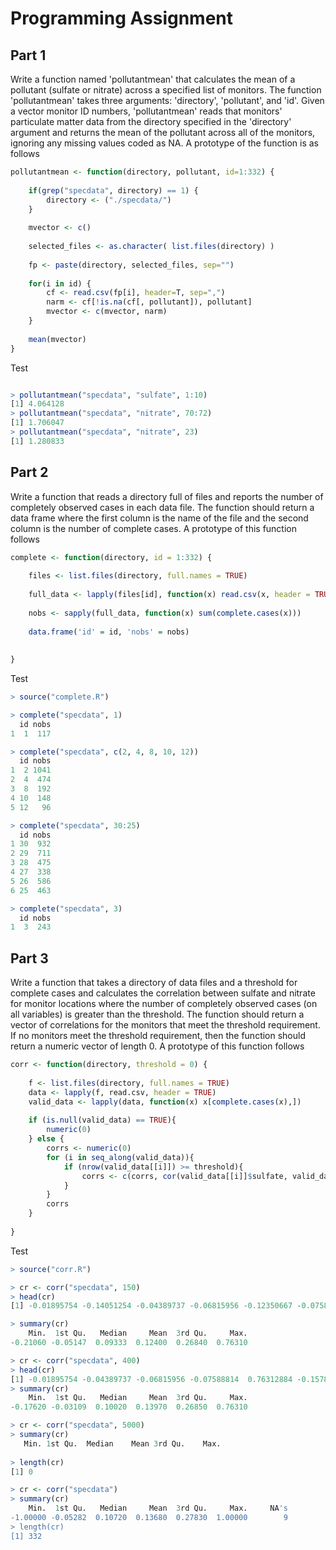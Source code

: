 
Programming Assignment
==========================


Part 1
----------

Write a function named 'pollutantmean' that calculates the mean of a pollutant (sulfate or nitrate) across a specified list of monitors. The function 'pollutantmean' takes three arguments: 'directory', 'pollutant', and 'id'. Given a vector monitor ID numbers, 'pollutantmean' reads that monitors' particulate matter data from the directory specified in the 'directory' argument and returns the mean of the pollutant across all of the monitors, ignoring any missing values coded as NA. A prototype of the function is as follows

```r
pollutantmean <- function(directory, pollutant, id=1:332) {
    
    if(grep("specdata", directory) == 1) {
        directory <- ("./specdata/")
    }
    
    mvector <- c()
    
    selected_files <- as.character( list.files(directory) )
    
    fp <- paste(directory, selected_files, sep="")
    
    for(i in id) {
        cf <- read.csv(fp[i], header=T, sep=",")
        narm <- cf[!is.na(cf[, pollutant]), pollutant]
        mvector <- c(mvector, narm)
    }
    
    mean(mvector)    
}
```

Test

```r

> pollutantmean("specdata", "sulfate", 1:10)
[1] 4.064128
> pollutantmean("specdata", "nitrate", 70:72)
[1] 1.706047
> pollutantmean("specdata", "nitrate", 23)
[1] 1.280833

```

Part 2
-------------------
Write a function that reads a directory full of files and reports the number of completely observed cases in each data file. The function should return a data frame where the first column is the name of the file and the second column is the number of complete cases. A prototype of this function follows

```r
complete <- function(directory, id = 1:332) {
    
    files <- list.files(directory, full.names = TRUE)
    
    full_data <- lapply(files[id], function(x) read.csv(x, header = TRUE))
    
    nobs <- sapply(full_data, function(x) sum(complete.cases(x)))
    
    data.frame('id' = id, 'nobs' = nobs)
    
    
}
```

Test

```r
> source("complete.R")

> complete("specdata", 1)
  id nobs
1  1  117

> complete("specdata", c(2, 4, 8, 10, 12))
  id nobs
1  2 1041
2  4  474
3  8  192
4 10  148
5 12   96

> complete("specdata", 30:25)
  id nobs
1 30  932
2 29  711
3 28  475
4 27  338
5 26  586
6 25  463

> complete("specdata", 3)
  id nobs
1  3  243
```


Part 3
-------------------
Write a function that takes a directory of data files and a threshold for complete cases and calculates the correlation between sulfate and nitrate for monitor locations where the number of completely observed cases (on all variables) is greater than the threshold. The function should return a vector of correlations for the monitors that meet the threshold requirement. If no monitors meet the threshold requirement, then the function should return a numeric vector of length 0. A prototype of this function follows
```r
corr <- function(directory, threshold = 0) {
    
    f <- list.files(directory, full.names = TRUE)
    data <- lapply(f, read.csv, header = TRUE)
    valid_data <- lapply(data, function(x) x[complete.cases(x),])
    
    if (is.null(valid_data) == TRUE){
        numeric(0)
    } else {
        corrs <- numeric(0)
        for (i in seq_along(valid_data)){
            if (nrow(valid_data[[i]]) >= threshold){
                corrs <- c(corrs, cor(valid_data[[i]]$sulfate, valid_data[[i]]$nitrate))
            }
        }
        corrs
    }
    
}
```

Test

```r
> source("corr.R")

> cr <- corr("specdata", 150)
> head(cr)
[1] -0.01895754 -0.14051254 -0.04389737 -0.06815956 -0.12350667 -0.07588814

> summary(cr)
    Min.  1st Qu.   Median     Mean  3rd Qu.     Max. 
-0.21060 -0.05147  0.09333  0.12400  0.26840  0.76310 

> cr <- corr("specdata", 400)
> head(cr)
[1] -0.01895754 -0.04389737 -0.06815956 -0.07588814  0.76312884 -0.15782860
> summary(cr)
    Min.  1st Qu.   Median     Mean  3rd Qu.     Max. 
-0.17620 -0.03109  0.10020  0.13970  0.26850  0.76310 

> cr <- corr("specdata", 5000)
> summary(cr)
   Min. 1st Qu.  Median    Mean 3rd Qu.    Max. 
                                                
> length(cr)
[1] 0

> cr <- corr("specdata")
> summary(cr)
    Min.  1st Qu.   Median     Mean  3rd Qu.     Max.     NA's 
-1.00000 -0.05282  0.10720  0.13680  0.27830  1.00000        9 
> length(cr)
[1] 332
```
